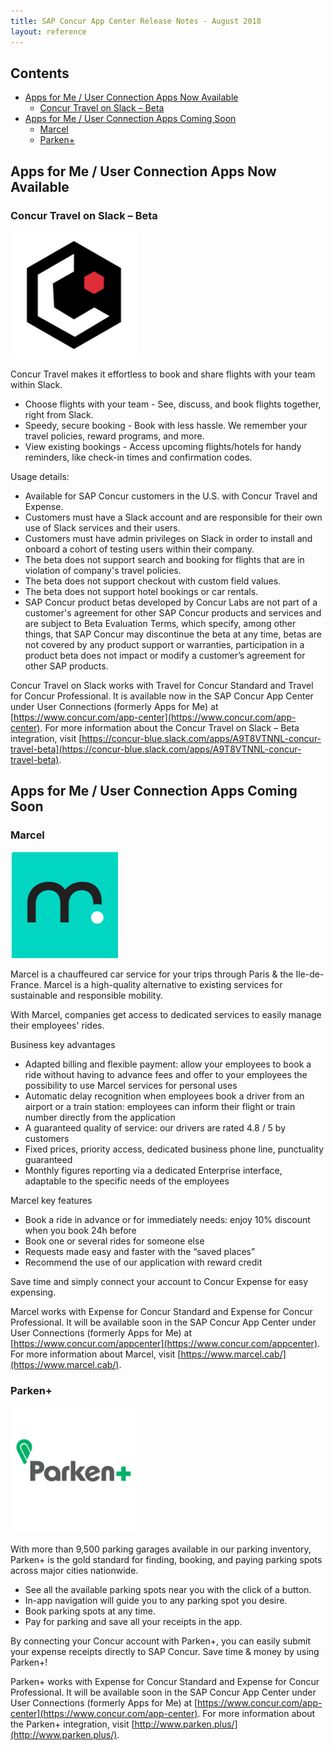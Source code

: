 ```yaml
---
title: SAP Concur App Center Release Notes - August 2018
layout: reference
---
```


## Contents

* [Apps for Me / User Connection Apps Now Available](#apps-for-me-now-available-connection)
  * [Concur Travel on Slack – Beta](#slack-beta)
* [Apps for Me / User Connection Apps Coming Soon](#apps-for-me-connection-coming-soon)
  * [Marcel](#marcel)
  * [Parken+](#parken+)

## <a name="apps-for-me-now-available-connection"></a>Apps for Me / User Connection Apps Now Available

### <a name="slack-beta"></a>Concur Travel on Slack – Beta

![SAP Concur Labs](./app-center-2018-08-18-sap-concur-labs-logo.png)

Concur Travel makes it effortless to book and share flights with your team within Slack.

* Choose flights with your team - See, discuss, and book flights together, right from Slack.
* Speedy, secure booking - Book with less hassle. We remember your travel policies, reward programs, and more.
* View existing bookings - Access upcoming flights/hotels for handy reminders, like check-in times and confirmation codes.

Usage details:

* Available for SAP Concur customers in the U.S. with Concur Travel and Expense.
* Customers must have a Slack account and are responsible for their own use of Slack services and their users.
* Customers must have admin privileges on Slack in order to install and onboard a cohort of testing users within their company.
* The beta does not support search and booking for flights that are in violation of company's travel policies.
* The beta does not support checkout with custom field values.
* The beta does not support hotel bookings or car rentals.
* SAP Concur product betas developed by Concur Labs are not part of a customer's agreement for other SAP Concur products and services and are subject to Beta Evaluation Terms, which specify, among other things, that SAP Concur may discontinue the beta at any time, betas are not covered by any product support or warranties, participation in a product beta does not impact or modify a customer’s agreement for other SAP products.

Concur Travel on Slack works with Travel for Concur Standard and Travel for Concur Professional. It is available now in the SAP Concur App Center under User Connections (formerly Apps for Me) at [https://www.concur.com/app-center](https://www.concur.com/app-center). For more information about the Concur Travel on Slack – Beta integration, visit [https://concur-blue.slack.com/apps/A9T8VTNNL-concur-travel-beta](https://concur-blue.slack.com/apps/A9T8VTNNL-concur-travel-beta).

## <a name="apps-for-me-connection-coming-soon"></a>Apps for Me / User Connection Apps Coming Soon

### <a name="marcel"></a>Marcel

![Marcel Logo](./app-center-2018-08-18-marcel-logo.png)

Marcel is a chauffeured car service for your trips through Paris & the Ile-de-France. Marcel is a high-quality alternative to existing services for sustainable and responsible mobility.

With Marcel, companies get access to dedicated services to easily manage their employees' rides.

Business key advantages

* Adapted billing and flexible payment: allow your employees to book a ride without having to advance fees and offer to your employees the possibility to use Marcel services for personal uses
* Automatic delay recognition when employees book a driver from an airport or a train station: employees can inform their flight or train number directly from the application
* A guaranteed quality of service: our drivers are rated 4.8 / 5 by customers
* Fixed prices, priority access, dedicated business phone line, punctuality guaranteed
* Monthly figures reporting via a dedicated Enterprise interface, adaptable to the specific needs of the employees

Marcel key features
* Book a ride in advance or for immediately needs: enjoy 10% discount when you book 24h before
* Book one or several rides for someone else
* Requests made easy and faster with the “saved places”
* Recommend the use of our application with reward credit

Save time and simply connect your account to Concur Expense for easy expensing.

Marcel works with Expense for Concur Standard and Expense for Concur Professional. It will be available soon in the SAP Concur App Center under User Connections (formerly Apps for Me) at [https://www.concur.com/appcenter](https://www.concur.com/appcenter). For more information about Marcel, visit [https://www.marcel.cab/](https://www.marcel.cab/).

### <a name="parken+"></a>Parken+

![Parken+ Logo](./app-center-2018-08-18-parken-logo.png)

With more than 9,500 parking garages available in our parking inventory, Parken+ is the gold standard for finding, booking, and paying parking spots across major cities nationwide.

* See all the available parking spots near you with the click of a button.
* In-app navigation will guide you to any parking spot you desire.
* Book parking spots at any time.
* Pay for parking and save all your receipts in the app.

By connecting your Concur account with Parken+, you can easily submit your expense receipts directly to SAP Concur. Save time & money by using Parken+!

Parken+ works with Expense for Concur Standard and Expense for Concur Professional. It will be available soon in the SAP Concur App Center under User Connections (formerly Apps for Me) at [https://www.concur.com/app-center](https://www.concur.com/app-center). For more information about the Parken+ integration, visit
[http://www.parken.plus/](http://www.parken.plus/).
